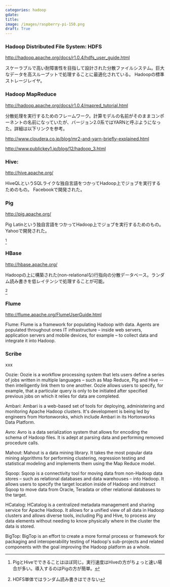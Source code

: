 ```yaml
---
categories: hadoop
gdate: 
title: 
image: /images/raspberry-pi-150.png
draft: True
---
```


### Hadoop Distributed File System: HDFS

http://hadoop.apache.org/docs/r1.0.4/hdfs_user_guide.html

スケーラブルで高い耐障害性を目指して設計された分散ファイルシステム。巨大なデータを高スループットで処理することに最適化されている。
Hadoopの標準ストレージレイヤ。


### Hadoop MapReduce

http://hadoop.apache.org/docs/r1.0.4/mapred_tutorial.html

分散処理を実行するためのフレームワーク。計算モデルの名前がそのままコンポーネントの名前になっていたが、バージョン2.0系ではYARNと呼ぶようになった。詳細は以下リンクを参考。


http://www.cloudera.co.jp/blog/mr2-and-yarn-briefly-explained.html

http://www.publickey1.jp/blog/12/hadoop_3.html


### Hive: 

http://hive.apache.org/

HiveQLというSQLライクな独自言語をつかってHadoop上でジョブを実行するためのもの。
Facebookで開発された。

### Pig

http://pig.apache.org/

Pig Latinという独自言語をつかってHadoop上でジョブを実行するためのもの。
Yahooで開発された。

[^1] 

[^1]: PigとHiveでできることはほぼ同じ。実行速度はHiveの方がちょっと速い場合が多い。導入するのはPigの方が簡単。

### HBase

http://hbase.apache.org/

Hadoopの上に構築された(non-relationalな)行指向の分散データベース。ランダム読み書きを低レイテンシで処理することが可能。

[^2] 

[^2]: HDFS単体ではランダム読み書きはできない


### Flume

http://flume.apache.org/FlumeUserGuide.html

Flume: Flume is a framework for populating Hadoop with data. Agents are populated throughout ones IT infrastructure – inside web servers, application servers and mobile devices, for example – to collect data and integrate it into Hadoop.


### Scribe

xxx



Oozie: Oozie is a workflow processing system that lets users define a series of jobs written in multiple languages – such as Map Reduce, Pig and Hive -- then intelligently link them to one another. Oozie allows users to specify, for example, that a particular query is only to be initiated after specified previous jobs on which it relies for data are completed.


Ambari: Ambari is a web-based set of tools for deploying, administering and monitoring Apache Hadoop clusters. It's development is being led by engineers from Hortonworoks, which include Ambari in its Hortonworks Data Platform.


Avro: Avro is a data serialization system that allows for encoding the schema of Hadoop files. It is adept at parsing data and performing removed procedure calls.


Mahout: Mahout is a data mining library. It takes the most popular data mining algorithms for performing clustering, regression testing and statistical modeling and implements them using the Map Reduce model.


Sqoop: Sqoop is a connectivity tool for moving data from non-Hadoop data stores – such as relational databases and data warehouses – into Hadoop. It allows users to specify the target location inside of Hadoop and instruct Sqoop to move data from Oracle, Teradata or other relational databases to the target.


HCatalog: HCatalog is a centralized metadata management and sharing service for Apache Hadoop. It allows for a unified view of all data in Hadoop clusters and allows diverse tools, including Pig and Hive, to process any data elements without needing to know physically where in the cluster the data is stored.


BigTop: BigTop is an effort to create a more formal process or framework for packaging and interoperability testing of Hadoop's sub-projects and related components with the goal improving the Hadoop platform as a whole.


